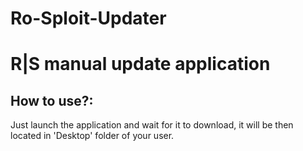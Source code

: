 # Ro-Sploit-Updater
# R|S manual update application

## How to use?:
Just launch the application and wait for it to download, it will be then located in 'Desktop' folder of your user.
